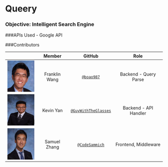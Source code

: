 # Queery

### Objective: Intelligent Search Engine

###APIs Used
	- Google API

###Contributors

|                                       |   **Member**   |                   **GitHub**                 |            **Role**            |
|---------------------------------------|:--------------:|:--------------------------------------------:|:------------------------------:|
| <img src="images/franklin.jpg" width="100" height="100" /> | Franklin Wang   |[`@boao987`](https://github.com/boao987)        | Backend - Query Parse  |
| <img src="images/kevin.jpg" width="100" height="100" /> | Kevin Yan |[`@GuyWithTheGlasses`](https://github.com/GuyWithTheGlasses)    | Backend - API Handler  |
| <img src="images/samuel.jpg" width="100" height="100" /> | Samuel Zhang    |[`@CodeSammich`](https://github.com/CodeSammich)| Frontend, Middleware |

